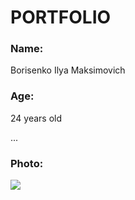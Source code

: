 # PORTFOLIO
### Name:
Borisenko Ilya Maksimovich
### Age:
24 years old

...

### Photo:
![][def]

[def]: https://e7.pngegg.com/pngimages/733/994/png-clipart-shiba-inu-doge-puppy-siberian-husky-meme-puppy-animals-carnivoran.png